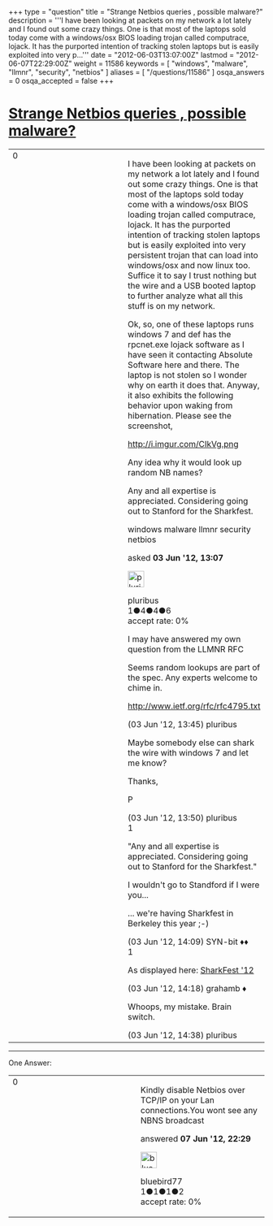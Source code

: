+++
type = "question"
title = "Strange Netbios queries , possible malware?"
description = '''I have been looking at packets on my network a lot lately and I found out some crazy things. One is that most of the laptops sold today come with a windows/osx BIOS loading trojan called computrace, lojack. It has the purported intention of tracking stolen laptops but is easily exploited into very p...'''
date = "2012-06-03T13:07:00Z"
lastmod = "2012-06-07T22:29:00Z"
weight = 11586
keywords = [ "windows", "malware", "llmnr", "security", "netbios" ]
aliases = [ "/questions/11586" ]
osqa_answers = 0
osqa_accepted = false
+++

<div class="headNormal">

# [Strange Netbios queries , possible malware?](/questions/11586/strange-netbios-queries-possible-malware)

</div>

<div id="main-body">

<div id="askform">

<table id="question-table" style="width:100%;"><colgroup><col style="width: 50%" /><col style="width: 50%" /></colgroup><tbody><tr class="odd"><td style="width: 30px; vertical-align: top"><div class="vote-buttons"><div id="post-11586-score" class="post-score" title="current number of votes">0</div><div id="favorite-count" class="favorite-count"></div></div></td><td><div id="item-right"><div class="question-body"><p>I have been looking at packets on my network a lot lately and I found out some crazy things. One is that most of the laptops sold today come with a windows/osx BIOS loading trojan called computrace, lojack. It has the purported intention of tracking stolen laptops but is easily exploited into very persistent trojan that can load into windows/osx and now linux too. Suffice it to say I trust nothing but the wire and a USB booted laptop to further analyze what all this stuff is on my network.</p><p>Ok, so, one of these laptops runs windows 7 and def has the rpcnet.exe lojack software as I have seen it contacting Absolute Software here and there. The laptop is not stolen so I wonder why on earth it does that. Anyway, it also exhibits the following behavior upon waking from hibernation. Please see the screenshot,</p><p><a href="http://i.imgur.com/CIkVg.png">http://i.imgur.com/CIkVg.png</a></p><p>Any idea why it would look up random NB names?</p><p>Any and all expertise is appreciated. Considering going out to Stanford for the Sharkfest.</p></div><div id="question-tags" class="tags-container tags">windows malware llmnr security netbios</div><div id="question-controls" class="post-controls"></div><div class="post-update-info-container"><div class="post-update-info post-update-info-user"><p>asked <strong>03 Jun '12, 13:07</strong></p><img src="https://secure.gravatar.com/avatar/2b1d4ebc68ff2908f81bbfd9a43aaf78?s=32&amp;d=identicon&amp;r=g" class="gravatar" width="32" height="32" alt="pluribus&#39;s gravatar image" /><p>pluribus<br />
<span class="score" title="1 reputation points">1</span><span title="4 badges"><span class="badge1">●</span><span class="badgecount">4</span></span><span title="4 badges"><span class="silver">●</span><span class="badgecount">4</span></span><span title="6 badges"><span class="bronze">●</span><span class="badgecount">6</span></span><br />
<span class="accept_rate" title="Rate of the user&#39;s accepted answers">accept rate:</span> <span title="pluribus has no accepted answers">0%</span></p></div></div><div id="comments-container-11586" class="comments-container"><span id="11589"></span><div id="comment-11589" class="comment"><div id="post-11589-score" class="comment-score"></div><div class="comment-text"><p>I may have answered my own question from the LLMNR RFC</p><p>Seems random lookups are part of the spec. Any experts welcome to chime in.</p><p><a href="http://www.ietf.org/rfc/rfc4795.txt">http://www.ietf.org/rfc/rfc4795.txt</a></p></div><div id="comment-11589-info" class="comment-info"><span class="comment-age">(03 Jun '12, 13:45)</span> pluribus</div></div><span id="11592"></span><div id="comment-11592" class="comment"><div id="post-11592-score" class="comment-score"></div><div class="comment-text"><p>Maybe somebody else can shark the wire with windows 7 and let me know?</p><p>Thanks,</p><p>P</p></div><div id="comment-11592-info" class="comment-info"><span class="comment-age">(03 Jun '12, 13:50)</span> pluribus</div></div><span id="11597"></span><div id="comment-11597" class="comment"><div id="post-11597-score" class="comment-score">1</div><div class="comment-text"><p>"Any and all expertise is appreciated. Considering going out to Stanford for the Sharkfest."</p><p>I wouldn't go to Standford if I were you...</p><p>... we're having Sharkfest in Berkeley this year ;-)</p></div><div id="comment-11597-info" class="comment-info"><span class="comment-age">(03 Jun '12, 14:09)</span> SYN-bit ♦♦</div></div><span id="11599"></span><div id="comment-11599" class="comment"><div id="post-11599-score" class="comment-score">1</div><div class="comment-text"><p>As displayed here: <a href="http://sharkfest.wireshark.org/">SharkFest '12</a></p></div><div id="comment-11599-info" class="comment-info"><span class="comment-age">(03 Jun '12, 14:18)</span> grahamb ♦</div></div><span id="11602"></span><div id="comment-11602" class="comment"><div id="post-11602-score" class="comment-score"></div><div class="comment-text"><p>Whoops, my mistake. Brain switch.</p></div><div id="comment-11602-info" class="comment-info"><span class="comment-age">(03 Jun '12, 14:38)</span> pluribus</div></div></div><div id="comment-tools-11586" class="comment-tools"></div><div class="clear"></div><div id="comment-11586-form-container" class="comment-form-container"></div><div class="clear"></div></div></td></tr></tbody></table>

------------------------------------------------------------------------

<div class="tabBar">

<span id="sort-top"></span>

<div class="headQuestions">

One Answer:

</div>

</div>

<span id="11746"></span>

<div id="answer-container-11746" class="answer">

<table style="width:100%;"><colgroup><col style="width: 50%" /><col style="width: 50%" /></colgroup><tbody><tr class="odd"><td style="width: 30px; vertical-align: top"><div class="vote-buttons"><div id="post-11746-score" class="post-score" title="current number of votes">0</div></div></td><td><div class="item-right"><div class="answer-body"><p>Kindly disable Netbios over TCP/IP on your Lan connections.You wont see any NBNS broadcast</p></div><div class="answer-controls post-controls"></div><div class="post-update-info-container"><div class="post-update-info post-update-info-user"><p>answered <strong>07 Jun '12, 22:29</strong></p><img src="https://secure.gravatar.com/avatar/e14349cba01140777175a135d83b3842?s=32&amp;d=identicon&amp;r=g" class="gravatar" width="32" height="32" alt="bluebird77&#39;s gravatar image" /><p>bluebird77<br />
<span class="score" title="1 reputation points">1</span><span title="1 badges"><span class="badge1">●</span><span class="badgecount">1</span></span><span title="1 badges"><span class="silver">●</span><span class="badgecount">1</span></span><span title="2 badges"><span class="bronze">●</span><span class="badgecount">2</span></span><br />
<span class="accept_rate" title="Rate of the user&#39;s accepted answers">accept rate:</span> <span title="bluebird77 has no accepted answers">0%</span></p></div></div><div id="comments-container-11746" class="comments-container"></div><div id="comment-tools-11746" class="comment-tools"></div><div class="clear"></div><div id="comment-11746-form-container" class="comment-form-container"></div><div class="clear"></div></div></td></tr></tbody></table>

</div>

<div class="paginator-container-left">

</div>

</div>

</div>

